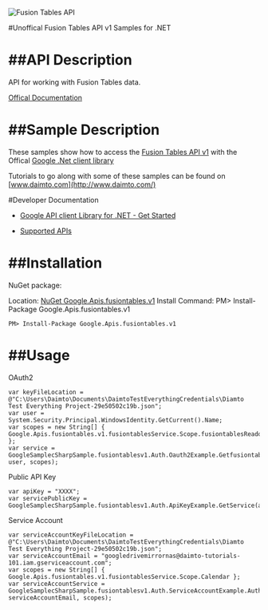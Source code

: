 ﻿![Fusion Tables API](https://www.gstatic.com/images/branding/product/1x/googleg_32dp.png)

#Unoffical Fusion Tables API v1 Samples for .NET  

##API Description
=============

API for working with Fusion Tables data.

[Offical Documentation](https://developers.google.com/fusiontables)

##Sample Description
=============

These samples show how to access the [Fusion Tables API v1](https://developers.google.com/fusiontables) with the Offical [Google .Net client library](https://github.com/google/google-api-dotnet-client)

Tutorials to go along with some of these samples can be found on [www.daimto.com](http://www.daimto.com/)

#Developer Documentation

* [Google API client Library for .NET - Get Started](https://developers.google.com/api-client-library/dotnet/get_started)

* [Supported APIs](https://developers.google.com/api-client-library/dotnet/apis/)

##Installation
=================================

NuGet package:

Location: [NuGet Google.Apis.fusiontables.v1](https://www.nuget.org/packages/Google.Apis.fusiontables.v1)
Install Command: PM>  Install-Package Google.Apis.fusiontables.v1

```
PM> Install-Package Google.Apis.fusiontables.v1
```

##Usage
=================================

OAuth2
```
var keyFileLocation = @"C:\Users\Daimto\Documents\DaimtoTestEverythingCredentials\Diamto Test Everything Project-29e50502c19b.json";
var user = System.Security.Principal.WindowsIdentity.GetCurrent().Name;
var scopes = new String[] { Google.Apis.fusiontables.v1.fusiontablesService.Scope.fusiontablesReadonly };
var service = GoogleSamplecSharpSample.fusiontablesv1.Auth.Oauth2Example.GetfusiontablesService(keyFileLocation, user, scopes);
```
Public API Key
```
var apiKey = "XXXX";
var servicePublicKey = GoogleSamplecSharpSample.fusiontablesv1.Auth.ApiKeyExample.GetService(apiKey);
```
Service Account
```
var serviceAccountKeyFileLocation = @"C:\Users\Daimto\Documents\DaimtoTestEverythingCredentials\Diamto Test Everything Project-29e50502c19b.json";
var serviceAccountEmail = "googledrivemirrornas@daimto-tutorials-101.iam.gserviceaccount.com";
var scopes = new String[] { Google.Apis.fusiontables.v1.fusiontablesService.Scope.Calendar };            
var serviceAccountService = GoogleSamplecSharpSample.fusiontablesv1.Auth.ServiceAccountExample.AuthenticateServiceAccount(serviceAccountKeyFileLocation, serviceAccountEmail, scopes);
```

